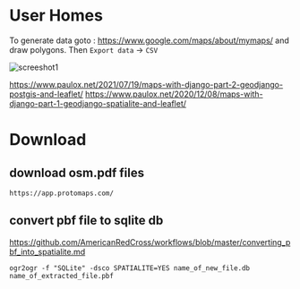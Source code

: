 # User Homes

To generate data goto : <https://www.google.com/maps/about/mymaps/> and draw polygons. 
Then `Export data` -> `CSV`

![screeshot1][logo1]


[logo1]: https://raw.github.com/suhailvs/realestate/main/exportdata.jpeg


<https://www.paulox.net/2021/07/19/maps-with-django-part-2-geodjango-postgis-and-leaflet/>
https://www.paulox.net/2020/12/08/maps-with-django-part-1-geodjango-spatialite-and-leaflet/

# Download

## download osm.pdf files

    https://app.protomaps.com/

## convert pbf file to sqlite db

https://github.com/AmericanRedCross/workflows/blob/master/converting_pbf_into_spatialite.md

    ogr2ogr -f "SQLite" -dsco SPATIALITE=YES name_of_new_file.db name_of_extracted_file.pbf